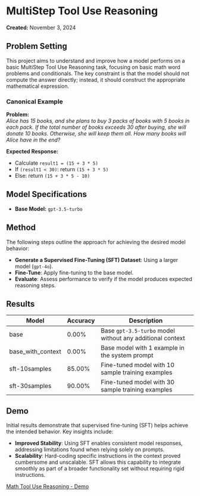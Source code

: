 # MultiStep Tool Use Reasoning

**Created:** November 3, 2024

## Problem Setting
This project aims to understand and improve how a model performs on a basic MultiStep Tool Use Reasoning task, focusing on basic math word problems and conditionals. The key constraint is that the model should not compute the answer directly; instead, it should construct the appropriate mathematical expression.

### Canonical Example
**Problem:**  
*Alice has 15 books, and she plans to buy 3 packs of books with 5 books in each pack. If the total number of books exceeds 30 after buying, she will donate 10 books. Otherwise, she will keep them all. How many books will Alice have in the end?*

**Expected Response:**  
- Calculate `result1 = (15 + 3 * 5)`
- If `(result1 < 30)`: return `(15 + 3 * 5)`
- Else: return `(15 + 3 * 5 - 10)`

## Model Specifications
- **Base Model:** `gpt-3.5-turbo`

## Method
The following steps outline the approach for achieving the desired model behavior:

- **Generate a Supervised Fine-Tuning (SFT) Dataset**: Using a larger model (`gpt-4o`).
- **Fine-Tune**: Apply fine-tuning to the base model.
- **Evaluate**: Assess performance to verify if the model produces expected reasoning steps.

## Results

| Model                | Accuracy | Description                                             |
|----------------------|----------|---------------------------------------------------------|
| base                 | 0.00%    | Base `gpt-3.5-turbo` model without any additional context |
| base_with_context    | 0.00%    | Base model with 1 example in the system prompt          |
| sft-10samples        | 85.00%   | Fine-tuned model with 10 sample training examples       |
| sft-30samples        | 90.00%   | Fine-tuned model with 30 sample training examples       |

## Demo
Initial results demonstrate that supervised fine-tuning (SFT) helps achieve the intended behavior. Key insights include:

- **Improved Stability**: Using SFT enables consistent model responses, addressing limitations found when relying solely on prompts.
- **Scalability**: Hard-coding specific instructions in the context proved cumbersome and unscalable. SFT allows this capability to integrate smoothly as part of a broader functionality set without requiring rigid instructions.

[Math Tool Use Reasoning - Demo](https://github.com/user-attachments/assets/6c5c5190-54f2-45f3-ab13-2294ac8ffaea)

